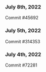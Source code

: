 ### July 8th, 2022

Commit #45692

### July 5th, 2022

Commit #314353


### July 4th, 2022

Commit #72281

